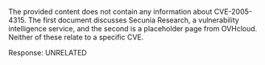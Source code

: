 The provided content does not contain any information about CVE-2005-4315. The first document discusses Secunia Research, a vulnerability intelligence service, and the second is a placeholder page from OVHcloud. Neither of these relate to a specific CVE.

Response: UNRELATED